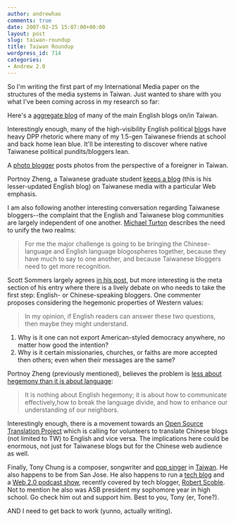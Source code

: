```yaml
---
author: andrewhao
comments: true
date: 2007-02-25 15:07:00+00:00
layout: post
slug: taiwan-roundup
title: Taiwan Roundup
wordpress_id: 714
categories:
- Andrew 2.0
---
```


So I'm writing the first part of my International Media paper on the structures of the media systems in Taiwan. Just wanted to share with you what I've been coming across in my research so far:  
  
Here's a [aggregate blog](http://taiwanfeed.com/) of many of the main English blogs on/in Taiwan.   
  
Interestingly enough, many of the high-visibility English political [blog](http://michaelturton.blogspot.com/)s have heavy DPP rhetoric where many of my 1.5-gen Taiwanese friends at school and back home lean blue. It'll be interesting to discover where native Taiwanese political pundits/bloggers lean.  
  
A [photo blogger](http://taiwanperspective.blogspot.com/index.html) posts photos from the perspective of a foreigner in Taiwan.  
  
Portnoy Zheng, a Taiwanese graduate student [keeps a blog](http://workingman.wordpress.com/) (this is his lesser-updated English blog) on Taiwanese media with a particular Web emphasis.  
  
I am also following another interesting conversation regarding Taiwanese bloggers--the complaint that the English and Taiwanese blog communities are largely independent of one another. [Michael Turton](http://michaelturton.blogspot.com/) describes the need to unify the two realms:  


> For me the major challenge is going to be bringing the Chinese-language and English language blogospheres together, because they have much to say to one another, and because Taiwanese bloggers need to get more recognition.

Scott Sommers largely agrees [in his post](http://scottsommers.blogs.com/taiwanweblog/2007/02/michael_turton_.html), but more interesting is the meta section of his entry where there is a lively debate on who needs to take the first step: English- or Chinese-speaking bloggers. One commenter proposes considering the hegemonic properties of Western values:

> In my opinion, if English readers can answer these two questions, then maybe they might understand.  
1. Why is it one can not export American-styled democracy anywhere, no matter how good the intention?  
2. Why is it certain missionaries, churches, or faiths are more accepted then others; even when their messages are the same?

Portnoy Zheng (previously mentioned), believes the problem is [less about hegemony than it is about language](http://workingman.wordpress.com/2006/04/23/about-regional-blogger-aggregator/#comments):  


> It is nothing about English hegemony; it is about how to communicate
effectively,how to break the language divide, and how to enhance our
understanding of our neighbors.  


Interestingly enough, there is a movement towards an [Open Source Translation Project](http://rconversation.blogs.com/rconversation/2007/02/join_the_open_s.html) which is calling for volunteers to translate Chinese blogs (not limited to TW) to English and vice versa. The implications here could be enormous, not just for Taiwanese blogs but for the Chinese web audience as well.  
  
Finally, Tony Chung is a composer, songwriter and [pop singer](http://tonelisten.com/) in [Taiwan](http://www.wretch.cc/blog/tonelisten). He also happens to be from San Jose. He also happens to run a [tech blog](http://www.geekwhat.com) and a [Web 2.0 podcast show](http://www.talkmatic.com), recently covered by tech blogger, [Robert Scoble](http://scobleizer.com/2007/02/15/neat-meeting-of-the-day-tony-chung/). Not to mention he also was ASB president my sophomore year in high school. Go check him out and support him. Best to you, Tony (er, Tone?).  
  
AND I need to get back to work (yunno, actually writing).  

